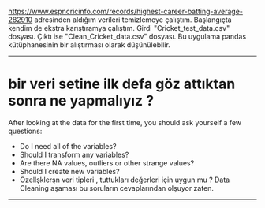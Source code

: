 https://www.espncricinfo.com/records/highest-career-batting-average-282910 adresinden aldığım verileri temizlemeye çalıştım. Başlangıçta kendim de ekstra karıştıramya çalıştım.
Girdi "Cricket_test_data.csv" dosyası.
Çıktı ise "Clean_Cricket_data.csv" dosyası.
Bu uygulama pandas kütüphanesinin bir alıştırması olarak düşünülebilir. 

------------------------------------------------------------------------------------------------------------------------
# bir veri setine ilk defa göz attıktan sonra ne yapmalıyız ? 
After looking at the data for the first time, you should ask yourself a few questions:

* Do I need all of the variables?
* Should I transform any variables?
* Are there NA values, outliers or other strange values?
* Should I create new variables?
* Özellşklerşn veri tipleri , tuttukları değerleri için uygun mu ?
Data Cleaning aşaması bu soruların cevaplarından olşuyor zaten.
------------------------------------------------------------------------------------------------------------------------
